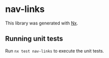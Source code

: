 # nav-links

This library was generated with [Nx](https://nx.dev).

## Running unit tests

Run `nx test nav-links` to execute the unit tests.
